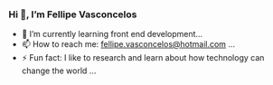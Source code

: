 ### Hi 👋, I’m Fellipe Vasconcelos


- 🌱 I’m currently learning front end development...
- 📫 How to reach me: fellipe.vasconcelos@hotmail.com ...
- ⚡ Fun fact: I like to research and learn about how technology can change the world ...

<!--
- 🔭 I’m currently working on ...
- 👯 I’m looking to collaborate on ...
- 🤔 I’m looking for help with ...
- 💬 Ask me about  ...
- 😄 Pronouns: ...
!>

